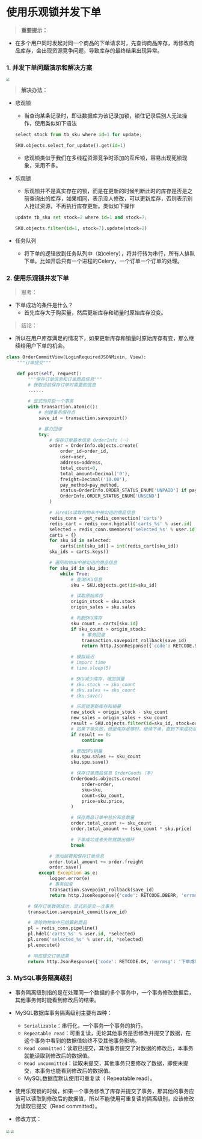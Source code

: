 # 使用乐观锁并发下单

> **重要提示：**

* 在多个用户同时发起对同一个商品的下单请求时，先查询商品库存，再修改商品库存，会出现资源竞争问题，导致库存的最终结果出现异常。

### 1. 并发下单问题演示和解决方案

<img src="/orders/images/04并发下单问题演示.png" style="zoom:50%">

> **解决办法：**

* 悲观锁
    * 当查询某条记录时，即让数据库为该记录加锁，锁住记录后别人无法操作，使用类似如下语法
    ```python
    select stock from tb_sku where id=1 for update;
    
    SKU.objects.select_for_update().get(id=1)
    ```
    * 悲观锁类似于我们在多线程资源竞争时添加的互斥锁，容易出现死锁现象，采用不多。

* 乐观锁
    * 乐观锁并不是真实存在的锁，而是在更新的时候判断此时的库存是否是之前查询出的库存，如果相同，表示没人修改，可以更新库存，否则表示别人抢过资源，不再执行库存更新。类似如下操作
    ```python
    update tb_sku set stock=2 where id=1 and stock=7;
    
    SKU.objects.filter(id=1, stock=7).update(stock=2)
    ```
* 任务队列
    * 将下单的逻辑放到任务队列中（如celery），将并行转为串行，所有人排队下单。比如开启只有一个进程的Celery，一个订单一个订单的处理。

### 2. 使用乐观锁并发下单

> 思考：
* 下单成功的条件是什么？
    * 首先库存大于购买量，然后更新库存和销量时原始库存没变。

> 结论：
* 所以在用户库存满足的情况下，如果更新库存和销量时原始库存有变，那么继续给用户下单的机会。

```python
class OrderCommitView(LoginRequiredJSONMixin, View):
    """订单提交"""

    def post(self, request):
        """保存订单信息和订单商品信息"""
        # 获取当前保存订单时需要的信息
        ......

        # 显式的开启一个事务
        with transaction.atomic():
            # 创建事务保存点
            save_id = transaction.savepoint()

            # 暴力回滚
            try:
                # 保存订单基本信息 OrderInfo（一）
                order = OrderInfo.objects.create(
                    order_id=order_id,
                    user=user,
                    address=address,
                    total_count=0,
                    total_amount=Decimal('0'),
                    freight=Decimal('10.00'),
                    pay_method=pay_method,
                    status=OrderInfo.ORDER_STATUS_ENUM['UNPAID'] if pay_method == OrderInfo.PAY_METHODS_ENUM['ALIPAY'] else
                    OrderInfo.ORDER_STATUS_ENUM['UNSEND']
                )

                # 从redis读取购物车中被勾选的商品信息
                redis_conn = get_redis_connection('carts')
                redis_cart = redis_conn.hgetall('carts_%s' % user.id)
                selected = redis_conn.smembers('selected_%s' % user.id)
                carts = {}
                for sku_id in selected:
                    carts[int(sku_id)] = int(redis_cart[sku_id])
                sku_ids = carts.keys()

                # 遍历购物车中被勾选的商品信息
                for sku_id in sku_ids:
                    while True:
                        # 查询SKU信息
                        sku = SKU.objects.get(id=sku_id)

                        # 读取原始库存
                        origin_stock = sku.stock
                        origin_sales = sku.sales

                        # 判断SKU库存
                        sku_count = carts[sku.id]
                        if sku_count > origin_stock:
                            # 事务回滚
                            transaction.savepoint_rollback(save_id)
                            return http.JsonResponse({'code': RETCODE.STOCKERR, 'errmsg': '库存不足'})

                        # 模拟延迟
                        # import time
                        # time.sleep(5)

                        # SKU减少库存，增加销量
                        # sku.stock -= sku_count
                        # sku.sales += sku_count
                        # sku.save()

                        # 乐观锁更新库存和销量
                        new_stock = origin_stock - sku_count
                        new_sales = origin_sales + sku_count
                        result = SKU.objects.filter(id=sku_id, stock=origin_stock).update(stock=new_stock, sales=new_sales)
                        # 如果下单失败，但是库存足够时，继续下单，直到下单成功或者库存不足为止
                        if result == 0:
                            continue

                        # 修改SPU销量
                        sku.spu.sales += sku_count
                        sku.spu.save()

                        # 保存订单商品信息 OrderGoods（多）
                        OrderGoods.objects.create(
                            order=order,
                            sku=sku,
                            count=sku_count,
                            price=sku.price,
                        )

                        # 保存商品订单中总价和总数量
                        order.total_count += sku_count
                        order.total_amount += (sku_count * sku.price)

                        # 下单成功或者失败就跳出循环
                        break

                # 添加邮费和保存订单信息
                order.total_amount += order.freight
                order.save()
            except Exception as e:
                logger.error(e)
                # 事务回滚
                transaction.savepoint_rollback(save_id)
                return http.JsonResponse({'code': RETCODE.DBERR, 'errmsg': '下单失败'})

        # 保存订单数据成功，显式的提交一次事务
        transaction.savepoint_commit(save_id)

        # 清除购物车中已结算的商品
        pl = redis_conn.pipeline()
        pl.hdel('carts_%s' % user.id, *selected)
        pl.srem('selected_%s' % user.id, *selected)
        pl.execute()

        # 响应提交订单结果
        return http.JsonResponse({'code': RETCODE.OK, 'errmsg': '下单成功', 'order_id': order.order_id})
```

### 3. MySQL事务隔离级别

* 事务隔离级别指的是在处理同一个数据的多个事务中，一个事务修改数据后，其他事务何时能看到修改后的结果。

* MySQL数据库事务隔离级别主要有四种：
    * `Serializable`：串行化，一个事务一个事务的执行。
    * `Repeatable read`：可重复读，无论其他事务是否修改并提交了数据，在这个事务中看到的数据值始终不受其他事务影响。
    * `Read committed`：读取已提交，其他事务提交了对数据的修改后，本事务就能读取到修改后的数据值。
    * `Read uncommitted`：读取未提交，其他事务只要修改了数据，即使未提交，本事务也能看到修改后的数据值。
    * MySQL数据库默认使用可重复读（ Repeatable read）。

* 使用乐观锁的时候，如果一个事务修改了库存并提交了事务，那其他的事务应该可以读取到修改后的数据值，所以不能使用可重复读的隔离级别，应该修改为读取已提交（Read committed）。

* 修改方式：

<img src="/orders/images/03修改事务隔离级别1.png" style="zoom:50%">

<img src="/orders/images/03修改事务隔离级别2.png" style="zoom:50%">





